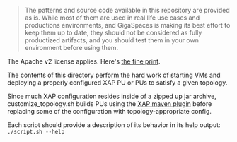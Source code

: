 > The patterns and source code available in this repository are provided as is. While most of them are used in real life use cases and productions environments, and GigaSpaces is making its best effort to keep them up to date, they should not be considered as fully productized artifacts, and you should test them in your own environment before using them.

The Apache v2 license applies. Here's [the fine print](../license.txt).

The contents of this directory perform the hard work of starting VMs and deploying a properly configured XAP PU or PUs to satisfy a given topology.

Since much XAP configuration resides inside of a zipped up jar archive, customize_topology.sh builds PUs using the [XAP maven plugin](http://docs.gigaspaces.com/xap110/installation-maven.html#using-available-project-templates) before replacing some of the configuration with topology-appropriate config.

Each script should provide a description of its behavior in its help output: `./script.sh --help`
